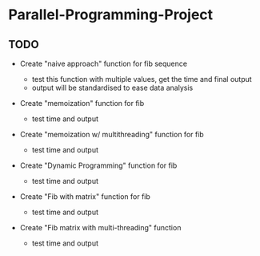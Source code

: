 # Parallel-Programming-Project

## TODO
- Create "naive approach" function for fib sequence
  - test this function with multiple values, get the time and final output
  - output will be standardised to ease data analysis

- Create "memoization" function for fib
  - test time and output
  
- Create "memoization w/ multithreading" function for fib
  - test time and output

- Create "Dynamic Programming" function for fib
  - test time and output
  
- Create "Fib with matrix" function for fib
  - test time and output

- Create "Fib matrix with multi-threading" function
  - test time and output
